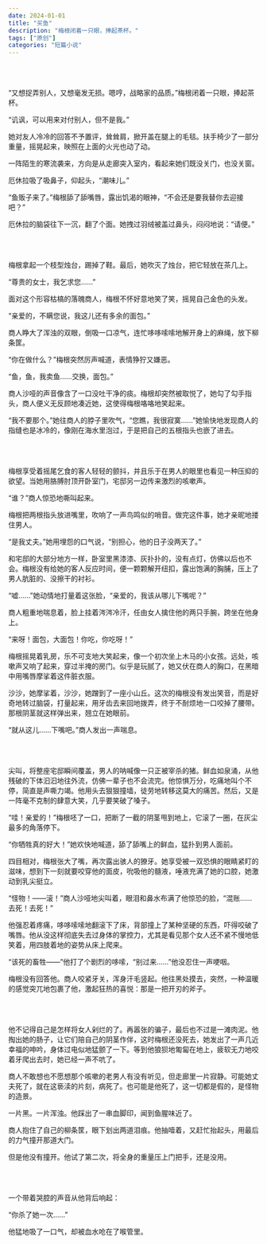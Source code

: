 ```yaml
---
date: 2024-01-01
title: "买鱼"
description: "梅根闭着一只眼，捧起茶杯。"
tags: ["原创"]
categories: "短篇小说"
---
```


<br/><br/>

“又想捉弄别人，又想毫发无损。嗯哼，战略家的品质。”梅根闭着一只眼，捧起茶杯。

“讥讽，可以用来对付别人，但不是我。”

她对友人冷冷的回答不予置评，耸耸肩，掀开盖在腿上的毛毯。扶手椅少了一部分重量，摇晃起来，映照在上面的火光也动了动。

一阵陌生的寒流袭来，方向是从走廊突入室内，看起来她们既没关门，也没关窗。

厄休拉吸了吸鼻子，仰起头，“潮味儿。”

“鱼贩子来了。”梅根舔了舔嘴唇，露出饥渴的眼神，“不会还是要我替你去迎接吧？”

厄休拉的脑袋往下一沉，翻了个面。她拽过羽绒被盖过鼻头，闷闷地说：“请便。”

<br/><br/>

梅根拿起一个枝型烛台，踢掉了鞋。最后，她吹灭了烛台，把它轻放在茶几上。

“尊贵的女士，我乞求您……”

面对这个形容枯槁的落魄商人，梅根不怀好意地笑了笑，摇晃自己金色的头发。

“亲爱的，不瞒您说，我这儿还有多余的面包。”

商人睁大了浑浊的双眼，倒吸一口凉气，连忙哆哆嗦嗦地解开身上的麻绳，放下柳条筐。

“你在做什么？”梅根突然厉声喊道，表情狰狞又嫌恶。

“鱼，鱼，我卖鱼……交换，面包。”

商人沙哑的声音像含了一口没吐干净的痰。梅根却突然被取悦了，她勾了勾手指头，商人便义无反顾地凑近她，这使得梅根咯咯地笑起来。

“我不要那个。”她往商人的脖子里吹气，“您瞧，我很寂寞……”她愉快地发现商人的指缝也是冰冷的，像刚在海水里泡过，于是把自己的五根指头也嵌了进去。

<br/><br/>

梅根享受着摇尾乞食的客人轻轻的颤抖，并且乐于在男人的眼里也看见一种压抑的欲望。当她用胳膊肘顶开卧室门，宅邸另一边传来激烈的咳嗽声。

“谁？”商人惊恐地嘶叫起来。

梅根把两根指头放进嘴里，吹响了一声鸟鸣似的哨音。做完这件事，她才亲昵地搂住男人。

“是我丈夫。”她用埋怨的口气说，“别担心，他的日子没两天了。”

和宅邸的大部分地方一样，卧室里黑漆漆、灰扑扑的，没有点灯，仿佛以后也不会。梅根没有给她的客人反应时间，便一颗颗解开纽扣，露出饱满的胸脯，压上了男人肮脏的、没擦干的衬衫。

“嘘……”她动情地打量着这张脸，“亲爱的，我该从哪儿下嘴呢？”

商人粗重地喘息着，脸上挂着涔涔冷汗，任由女人擒住他的两只手腕，跨坐在他身上。

“来呀！面包，大面包！你吃，你吃呀！”

梅根摇晃着乳房，乐不可支地大笑起来，像一个初次坐上木马的小女孩。远处，咳嗽声又响了起来，穿过半掩的房门。似乎是玩腻了，她又伏在商人的胸口，在黑暗中用嘴唇摩挲着这件脏衣服。

沙沙，她摩挲着，沙沙，她蹭到了一座小山丘。这次的梅根没有发出笑音，而是好奇地转过脑袋，打量起来，用牙齿去来回地拨弄，终于不耐烦地一口咬掉了腰带。那根阴茎就这样弹出来，翘立在她眼前。

“就从这儿……下嘴吧。”商人发出一声喘息。

<br/><br/>

尖叫，将整座宅邸瞬间覆盖，男人的呐喊像一只正被宰杀的猪。鲜血如泉涌，从他残破的下体汩汩地往外流，仿佛一辈子也不会流完。他惊惧万分，吃痛地叫个不停，简直是声嘶力竭。他用头去狠狠撞墙，徒劳地转移这莫大的痛苦。然后，又是一阵毫不克制的肆意大笑，几乎要笑破了嗓子。

“哇！亲爱的！”梅根呸了一口，把断了一截的阴茎甩到地上，它滚了一圈，在灰尘最多的角落停下。

“你牺牲真的好大！”她欢快地喊道，舔了舔嘴上的鲜血，猛扑到男人面前。

四目相对，梅根张大了嘴，再次露出骇人的獠牙。她享受被一双恐惧的眼睛紧盯的滋味，想到下一刻就要咬穿他的面皮，吮吸他的髓液，唾液充满了她的口腔，她激动到乳尖挺立。

“怪物！——滚！”商人沙哑地尖叫着，眼泪和鼻水布满了他惊恐的脸，“混账……去死！去死！”

他强忍着疼痛，哆哆嗦嗦地翻滚下了床，背部撞上了某种坚硬的东西，吓得咬破了嘴唇。他从没这样彻底失去过身体的掌控力，尤其是看见那个女人还不紧不慢地低笑着，用四肢着地的姿势从床上爬来。

“该死的畜牲——”他打了个剧烈的哆嗦，“别过来……”他没忍住一声哽咽。

梅根没有回答他。商人咬紧牙关，浑身汗毛竖起。他往黑处摸去，突然，一种温暖的感觉突兀地包裹了他，激起狂热的喜悦：那是一把开刃的斧子。

<br/><br/>

他不记得自己是怎样将女人剁烂的了。再嚣张的骗子，最后也不过是一滩肉泥。他掏出她的肠子，让它们陪自己的阴茎作伴，这时梅根还没死去，她发出了一声几近幸福的呻吟，身体过电似地猛颤了一下。等到他狼狈地匍匐在地上，疲软无力地咬着牙爬出去时，她已经一声不吭了。

商人不敢想也不愿想那个咳嗽的老男人有没有听见，但走廊里一片寂静。可能她丈夫死了，就在这亵渎的片刻，病死了。也可能是他死了，这一切都是假的，是怪物的造景。

一片黑。一片浑浊。他踩出了一串血脚印，闻到鱼腥味近了。

商人抱住了自己的柳条筐，眼下划出两道泪痕。他抽噎着，又赶忙抬起头，用最后的力气撞开那道大门。

但是他没有撞开。他试了第二次，将全身的重量压上门把手，还是没用。

<br/><br/>

一个带着哭腔的声音从他背后响起：

“你杀了她一次……”

他猛地吸了一口气，却被血水呛在了喉管里。